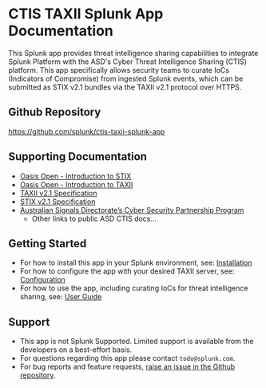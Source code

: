 # CTIS TAXII Splunk App Documentation

This Splunk app provides threat intelligence sharing capabilities to integrate Splunk Platform with the ASD's Cyber Threat Intelligence Sharing (CTIS) platform.
This app specifically allows security teams to curate IoCs (Indicators of Compromise) from ingested Splunk events, which can be submitted as STIX v2.1 bundles via the TAXII v2.1 protocol over HTTPS.

## Github Repository
<https://github.com/splunk/ctis-taxii-splunk-app>

## Supporting Documentation
- [Oasis Open - Introduction to STIX](https://oasis-open.github.io/cti-documentation/stix/intro.html)
- [Oasis Open - Introduction to TAXII](https://oasis-open.github.io/cti-documentation/taxii/intro.html)
- [TAXII v2.1 Specification](https://docs.oasis-open.org/cti/taxii/v2.1/os/taxii-v2.1-os.html)
- [STIX v2.1 Specification](https://docs.oasis-open.org/cti/stix/v2.1/os/stix-v2.1-os.html)
- [Australian Signals Directorate’s Cyber Security Partnership Program](https://www.cyber.gov.au/partnershipprogram)
    - Other links to public ASD CTIS docs...

## Getting Started
- For how to install this app in your Splunk environment, see: [Installation](installation.md)
- For how to configure the app with your desired TAXII server, see: [Configuration](configuration.md)
- For how to use the app, including curating IoCs for threat intelligence sharing, see: [User Guide](user-guide.md)

## Support
- This app is not Splunk Supported. Limited support is available from the developers on a best-effort basis.
- For questions regarding this app please contact `todo@splunk.com`.
- For bug reports and feature requests, [raise an issue in the Github repository](https://github.com/splunk/ctis-taxii-splunk-app/issues/new/choose).